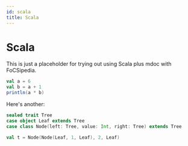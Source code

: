 ```yaml
---
id: scala
title: Scala
---
```


# Scala

This is just a placeholder for trying out using Scala plus mdoc with FoCSipedia.

```scala mdoc
val a = 6
val b = a + 1
println(a * b)
```

Here's another:
```scala mdoc
sealed trait Tree
case object Leaf extends Tree
case class Node(left: Tree, value: Int, right: Tree) extends Tree

val t = Node(Node(Leaf, 1, Leaf), 2, Leaf)
```
